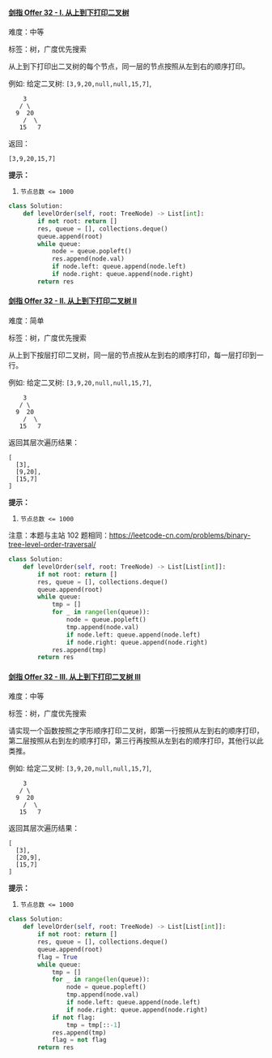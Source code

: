 #### [剑指 Offer 32 - I. 从上到下打印二叉树](https://leetcode-cn.com/problems/cong-shang-dao-xia-da-yin-er-cha-shu-lcof/)

难度：中等

标签：树，广度优先搜索

从上到下打印出二叉树的每个节点，同一层的节点按照从左到右的顺序打印。

 

例如:
给定二叉树: `[3,9,20,null,null,15,7]`,

```
    3
   / \
  9  20
    /  \
   15   7
```

返回：

```
[3,9,20,15,7]
```

**提示：**

1. `节点总数 <= 1000`

```python
class Solution:
    def levelOrder(self, root: TreeNode) -> List[int]:
        if not root: return []
        res, queue = [], collections.deque()
        queue.append(root)
        while queue:
            node = queue.popleft()
            res.append(node.val)
            if node.left: queue.append(node.left)
            if node.right: queue.append(node.right)
        return res
```

#### [剑指 Offer 32 - II. 从上到下打印二叉树 II](https://leetcode-cn.com/problems/cong-shang-dao-xia-da-yin-er-cha-shu-ii-lcof/)

难度：简单

标签：树，广度优先搜索

从上到下按层打印二叉树，同一层的节点按从左到右的顺序打印，每一层打印到一行。

 

例如:
给定二叉树: `[3,9,20,null,null,15,7]`,

```
    3
   / \
  9  20
    /  \
   15   7
```

返回其层次遍历结果：

```
[
  [3],
  [9,20],
  [15,7]
]
```

 

**提示：**

1. `节点总数 <= 1000`

注意：本题与主站 102 题相同：https://leetcode-cn.com/problems/binary-tree-level-order-traversal/

```python
class Solution:
    def levelOrder(self, root: TreeNode) -> List[List[int]]:
        if not root: return []
        res, queue = [], collections.deque()
        queue.append(root)
        while queue:
            tmp = []
            for _ in range(len(queue)):
                node = queue.popleft()
                tmp.append(node.val)
                if node.left: queue.append(node.left)
                if node.right: queue.append(node.right)
            res.append(tmp)
        return res
```

#### [剑指 Offer 32 - III. 从上到下打印二叉树 III](https://leetcode-cn.com/problems/cong-shang-dao-xia-da-yin-er-cha-shu-iii-lcof/)

难度：中等

标签：树，广度优先搜索

请实现一个函数按照之字形顺序打印二叉树，即第一行按照从左到右的顺序打印，第二层按照从右到左的顺序打印，第三行再按照从左到右的顺序打印，其他行以此类推。

 

例如:
给定二叉树: `[3,9,20,null,null,15,7]`,

```
    3
   / \
  9  20
    /  \
   15   7
```

返回其层次遍历结果：

```
[
  [3],
  [20,9],
  [15,7]
]
```

 

**提示：**

1. `节点总数 <= 1000`

```python
class Solution:
    def levelOrder(self, root: TreeNode) -> List[List[int]]:
        if not root: return []
        res, queue = [], collections.deque()
        queue.append(root)
        flag = True
        while queue:
            tmp = []
            for _ in range(len(queue)):
                node = queue.popleft()
                tmp.append(node.val)
                if node.left: queue.append(node.left)
                if node.right: queue.append(node.right)
            if not flag:
                tmp = tmp[::-1]
            res.append(tmp)
            flag = not flag
        return res
```

